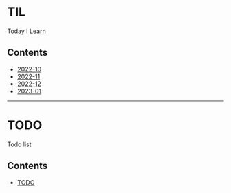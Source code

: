 # TIL
Today I Learn

## Contents

* [2022-10](https://github.com/ParkYunHo/TIL/blob/master/TIL/2022/2022-10.md)
* [2022-11](https://github.com/ParkYunHo/TIL/blob/master/TIL/2022/2022-11.md)
* [2022-12](https://github.com/ParkYunHo/TIL/blob/master/TIL/2022/2022-12.md)
* [2023-01](https://github.com/ParkYunHo/TIL/blob/master/TIL/2023/2023-01.md)


---

# TODO
Todo list

## Contents

* [TODO](https://github.com/ParkYunHo/TIL/blob/master/TODO/TODO.md)

